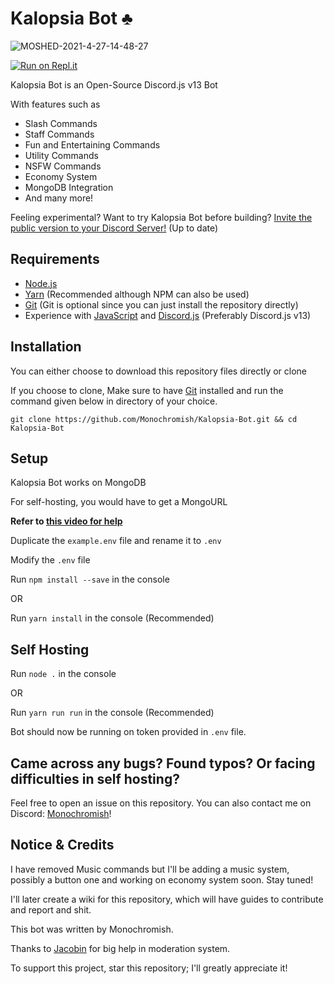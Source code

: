 # Kalopsia Bot ♣️

![MOSHED-2021-4-27-14-48-27](https://user-images.githubusercontent.com/79590499/116218250-f8a58800-a767-11eb-86fa-9c1ea5797100.jpg)

[![Run on Repl.it](https://replit.com/badge/github/Monochromish/Kalopsia-Bot)](https://repl.it/github/Monchromish/Kalopsia-Bot)

Kalopsia Bot is an Open-Source Discord.js v13 Bot

With features such as

- Slash Commands
- Staff Commands
- Fun and Entertaining Commands
- Utility Commands
- NSFW Commands
- Economy System
- MongoDB Integration
- And many more!

Feeling experimental? Want to try Kalopsia Bot before building? [Invite the public version to your Discord Server!](https://discord.com/oauth2/authorize?client_id=966786765132267581&scope=bot%20applications.commands&permissions=8) (Up to date)

## Requirements

- [Node.js](https://nodejs.org)
- [Yarn](https://yarnpkg.com) (Recommended although NPM can also be used)
- [Git](https://git-scm.com) (Git is optional since you can just install the repository directly)
- Experience with [JavaScript](https://www.learn-js.org) and [Discord.js](https://discord.js.org) (Preferably Discord.js v13)

## Installation

You can either choose to download this repository files directly or clone

If you choose to clone, Make sure to have [Git](https://git-scm.com) installed and run the command given below in directory of your choice.

```console
git clone https://github.com/Monochromish/Kalopsia-Bot.git && cd Kalopsia-Bot
```

## Setup

Kalopsia Bot works on MongoDB

For self-hosting, you would have to get a MongoURL

**Refer to [this video for help](https://www.youtube.com/watch?v=8no3SktqagY)**

Duplicate the `example.env` file and rename it to `.env`

Modify the `.env` file

Run `npm install --save` in the console

OR

Run `yarn install` in the console (Recommended)

## Self Hosting

Run `node .` in the console

OR

Run `yarn run run` in the console (Recommended)

Bot should now be running on token provided in `.env` file.

## Came across any bugs? Found typos? Or facing difficulties in self hosting?

Feel free to open an issue on this repository. You can also contact me on Discord: [Monochromish](https://discord.com/users/500315184510795819)!

## Notice & Credits

I have removed Music commands but I'll be adding a music system, possibly a button one and working on economy system soon. Stay tuned!

I'll later create a wiki for this repository, which will have guides to contribute and report and shit.


This bot was written by Monochromish.

Thanks to [Jacobin](https://github.com/Jakob5358) for big help in moderation system.

To support this project, star this repository; I'll greatly appreciate it!
